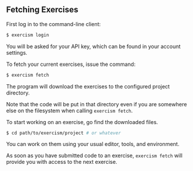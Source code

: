 ## Fetching Exercises

First log in to the command-line client:

```bash
$ exercism login
```

You will be asked for your API key, which can be found in your account settings.

To fetch your current exercises, issue the command:

```bash
$ exercism fetch
```

The program will download the exercises to the configured project directory.

Note that the code will be put in that directory even if you are somewhere else on the filesystem when calling `exercism fetch`.

To start working on an exercise, go find the downloaded files.

```bash
$ cd path/to/exercism/project # or whatever
```

You can work on them using your usual editor, tools, and environment.

As soon as you have submitted code to an exercise, `exercism fetch` will provide you with access to the next exercise.
